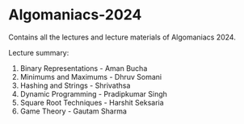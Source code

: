 # Algomaniacs-2024

Contains all the lectures and lecture materials of Algomaniacs 2024.

Lecture summary:

1. Binary Representations - Aman Bucha
2. Minimums and Maximums  - Dhruv Somani
3. Hashing and Strings    - Shrivathsa
4. Dynamic Programming    - Pradipkumar Singh
5. Square Root Techniques - Harshit Seksaria
6. Game Theory            - Gautam Sharma
